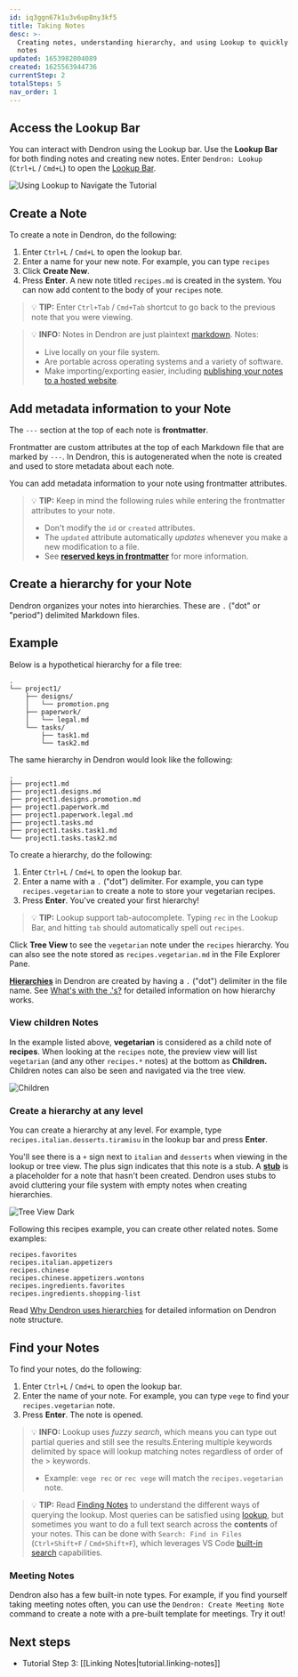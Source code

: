 ```yaml
---
id: iq3ggn67k1u3v6up8ny3kf5
title: Taking Notes
desc: >-
  Creating notes, understanding hierarchy, and using Lookup to quickly find your
  notes
updated: 1653982004089
created: 1625563944736
currentStep: 2
totalSteps: 5
nav_order: 1
---
```


## Access the Lookup Bar

You can interact with Dendron using the Lookup bar. Use the **Lookup Bar** for both finding notes and creating new notes. Enter `Dendron: Lookup` (`Ctrl+L` / `Cmd+L`) to open the [Lookup Bar](https://wiki.dendron.so/notes/a7c3a810-28c8-4b47-96a6-8156b1524af3).

![Using Lookup to Navigate the Tutorial](https://org-dendron-public-assets.s3.amazonaws.com/images/tutorial-lookup.gif)

## Create a Note

To create a note in Dendron, do the following:

1. Enter `Ctrl+L` / `Cmd+L` to open the lookup bar.
2. Enter a name for your new note. For example, you can type `recipes`
3. Click **Create New**.
4. Press **Enter**. A new note titled `recipes.md` is created in the system. You can now add content to the body of your `recipes` note.

> 💡 **TIP:** Enter `Ctrl+Tab` / `Cmd+Tab` shortcut to go back to the previous note that you were viewing.

> 💡 **INFO:** Notes in Dendron are just plaintext [markdown](https://wiki.dendron.so/notes/ba97866b-889f-4ac6-86e7-bb2d97f6e376). Notes:
>
> - Live locally on your file system.
> - Are portable across operating systems and a variety of software.
> - Make importing/exporting easier, including [publishing your notes to a hosted website](https://wiki.dendron.so/notes/4ushYTDoX0TYQ1FDtGQSg).

## Add metadata information to your Note

The `---` section at the top of each note is **frontmatter**.

Frontmatter are custom attributes at the top of each Markdown file that are marked by `---`.
In Dendron, this is autogenerated when the note is created and used to store metadata about each note.

You can add metadata information to your note using frontmatter attributes.

> 💡 **TIP:** Keep in mind the following rules while entering the frontmatter attributes to your note.
>
> - Don't modify the `id` or `created` attributes.
> - The `updated` attribute automatically _updates_ whenever you make a new modification to a file.
> - See **[reserved keys in frontmatter](https://wiki.dendron.so/notes/ffec2853-c0e0-4165-a368-339db12c8e4b)** for more information.

## Create a hierarchy for your Note

Dendron organizes your notes into hierarchies. These are `.` ("dot" or "period") delimited Markdown files.

## Example

Below is a hypothetical hierarchy for a file tree:

```
.
└── project1/
    ├── designs/
    │   └── promotion.png
    ├── paperwork/
    │   └── legal.md
    └── tasks/
        ├── task1.md
        └── task2.md
```

The same hierarchy in Dendron would look like the following:

```
.
├── project1.md
├── project1.designs.md
├── project1.designs.promotion.md
├── project1.paperwork.md
├── project1.paperwork.legal.md
├── project1.tasks.md
├── project1.tasks.task1.md
└── project1.tasks.task2.md
```

To create a hierarchy, do the following:

1. Enter `Ctrl+L` / `Cmd+L` to open the lookup bar.
2. Enter a name with a `.` ("dot") delimiter. For example, you can type `recipes.vegetarian` to create a note to store your vegetarian recipes.
3. Press **Enter**.
   You've created your first hierarchy!

> 💡 **TIP:** Lookup support tab-autocomplete. Typing `rec` in the Lookup Bar, and hitting `tab` should automatically spell out `recipes`.

Click **Tree View** to see the `vegetarian` note under the `recipes` hierarchy. You can also see the note stored as `recipes.vegetarian.md` in the File Explorer Pane.

**[Hierarchies](https://wiki.dendron.so/notes/f3a41725-c5e5-4851-a6ed-5f541054d409)** in Dendron are created by having a `.` ("dot") delimiter in the file name. See [What's with the .'s?](https://wiki.dendron.so/notes/f3a41725-c5e5-4851-a6ed-5f541054d409) for detailed information on how hierarchy works.

### View children Notes

In the example listed above, **vegetarian** is considered as a child note of **recipes**. When looking at the `recipes` note, the preview view will list `vegetarian` (and any other `recipes.*` notes) at the bottom as **Children.** Children notes can also be seen and navigated via the tree view.

![Children](https://org-dendron-public-assets.s3.amazonaws.com/images/children.png)

### Create a hierarchy at any level

You can create a hierarchy at any level. For example, type `recipes.italian.desserts.tiramisu` in the lookup bar and press **Enter**.

You'll see there is a `+` sign next to `italian` and `desserts` when viewing in the lookup or tree view. The plus sign indicates that this note is a stub. A **[stub](https://wiki.dendron.so/notes/c6fd6bc4-7f75-4cbb-8f34-f7b99bfe2d50)** is a placeholder for a note that hasn't been created. Dendron uses stubs to avoid cluttering your file system with empty notes when creating hierarchies.

![Tree View Dark](https://org-dendron-public-assets.s3.amazonaws.com/images/tutorial-tree-view-dark.png)

Following this recipes example, you can create other related notes. Some examples:

```
recipes.favorites
recipes.italian.appetizers
recipes.chinese
recipes.chinese.appetizers.wontons
recipes.ingredients.favorites
recipes.ingredients.shopping-list
```

Read [Why Dendron uses hierarchies](https://wiki.dendron.so/notes/683740e3-70ce-4a47-a1f4-1f140e80b558) for detailed information on Dendron note structure.

## Find your Notes

To find your notes, do the following:

1. Enter `Ctrl+L` / `Cmd+L` to open the lookup bar.
2. Enter the name of your note. For example, you can type `vege` to find your `recipes.vegetarian` note.
3. Press **Enter**. The note is opened.

> 💡 **INFO:** Lookup uses _fuzzy search_, which means you can type out partial queries and still see the results.Entering multiple keywords delimited by space will lookup matching notes regardless of order of the > keywords.
>
> - Example: `vege rec` or `rec vege` will match the `recipes.vegetarian` note.

> 💡 **TIP:** Read [Finding Notes](https://wiki.dendron.so/notes/84a0366a-eab5-4862-9bef-360f92a196dc) to understand the different ways of querying the lookup.
> Most queries can be satisfied using [lookup](https://wiki.dendron.so/notes/84a0366a-eab5-4862-9bef-360f92a196dc), but sometimes you want to do a full text search across the **contents** of your notes. This can be done with `Search: Find in Files` (`Ctrl+Shift+F` / `Cmd+Shift+F`), which leverages VS Code [built-in search](https://code.visualstudio.com/docs/editor/codebasics#_search-across-files) capabilities.

### Meeting Notes

Dendron also has a few built-in note types. For example, if you find yourself taking meeting notes often, you can use the `Dendron: Create Meeting Note` command to create a note with a pre-built template for meetings. Try it out!

## Next steps

- Tutorial Step 3: [[Linking Notes|tutorial.linking-notes]]
